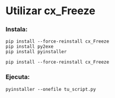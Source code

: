 # Utilizar cx_Freeze

### Instala:

    pip install --force-reinstall cx_Freeze
    pip install py2exe
    pip install pyinstaller

    pip install --force-reinstall cx_Freeze

### Ejecuta:

    pyinstaller --onefile tu_script.py
